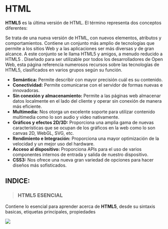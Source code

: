 # HTML
**HTML5**  es la última versión de HTML. El término representa dos conceptos diferentes:

Se trata de una nueva versión de HTML, con nuevos elementos, atributos y comportamientos.
Contiene un conjunto más amplio de tecnologías que permite a los sitios Web y a las aplicaciones ser más diversas y de gran alcance. A este conjunto se le llama HTML5 y amigos, a menudo reducido a HTML5 .
Diseñado para ser utilizable por todos los desarrolladores de Open Web, esta página referencía numerosos recursos sobre las tecnologías de HTML5, clasificados en varios grupos según su función.

- **Semántica:** Permite describir con mayor precisión cuál es su contenido.
- **Conectividad:** Permite comunicarse con el servidor de formas nuevas e innovadoras.
- **Sin conexión y almacenamiento:** Permite a las páginas web almacenar datos localmente en el lado del cliente y operar sin conexión de manera más eficiente.
- **Multimedia:** Nos otorga un excelente soporte para utilizar contenido multimedia como lo son audio y video nativamente.
- **Gráficos y efectos 2D/3D:** Proporciona una amplia gama de nuevas características que se ocupan de los gráficos en la web como lo son canvas 2D, WebGL, SVG, etc.
- **Rendimiento e Integración:** Proporciona una mayor optimización de la velocidad y un mejor uso del hardware.
- **Acceso al dispositivo:** Proporciona APIs para el uso de varios componentes internos de entrada y salida de nuestro dispositivo.
- **CSS3:** Nos ofrece una nueva gran variedad de opciones para hacer diseños más sofisticados.

## INDICE: 

> ### HTML5 ESENCIAL

Contiene lo esencial para aprender acerca de **HTML5**, desde su sintaxis basicas, etiquetas principales, propiedades

![](https://i.ibb.co/fDsN1XH/htmlesencial.jpg)

